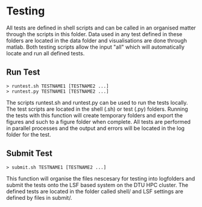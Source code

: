 # Testing

All tests are defined in shell scripts and can be called in an organised matter
through the scripts in this folder. Data used in any test defined in these 
folders are located in the data folder and visualisations are done through 
matlab. 
Both testing scripts allow the input "all" which will automatically 
locate and run all defined tests.

## Run Test

	> runtest.sh TESTNAME1 [TESTNAME2 ...]
	> runtest.py TESTNAME1 [TESTNAME2 ...]

The scripts runtest.sh and runtest.py can be used to run the tests locally. The
test scripts are located in the shell (.sh) or test (.py) folders. Running the
tests with this function will create temporary folders and export the figures
and such to a figure folder when complete. All tests are performed in parallel
processes and the output and errors will be located in the log folder for the
test.

## Submit Test

	> submit.sh TESTNAME1 [TESTNAME2 ...]

This function will organise the files nescesary for testing into logfolders and 
submit the tests onto the LSF based system on the DTU HPC cluster. The defined 
tests are located in the folder called shell/ and LSF settings are defined by
files in submit/.